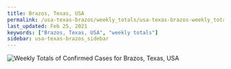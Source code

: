 ```yaml
---
title: Brazos, Texas, USA
permalink: /usa-texas-brazos/weekly_totals/usa-texas-brazos-weekly_totals.html
last_updated: Feb 25, 2021
keywords: ["Brazos, Texas, USA", "weekly totals"]
sidebar: usa-texas-brazos_sidebar
---
```


![Weekly Totals of Confirmed Cases for Brazos, Texas, USA](/covid_tracker/images/graphs/usa-texas-brazos-weekly_totals_graph.png)
